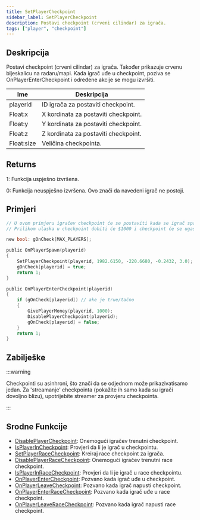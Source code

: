 ```yaml
---
title: SetPlayerCheckpoint
sidebar_label: SetPlayerCheckpoint
description: Postavi checkpoint (crveni cilindar) za igrača.
tags: ["player", "checkpoint"]
---
```


## Deskripcija

Postavi checkpoint (crveni cilindar) za igrača. Također prikazuje crvenu bljeskalicu na radaru/mapi. Kada igrač uđe u checkpoint, poziva se OnPlayerEnterCheckpoint i određene akcije se mogu izvršiti.

| Ime        | Deskripcija                          |
| ---------- | ------------------------------------ |
| playerid   | ID igrača za postaviti checkpoint.   |
| Float:x    | X kordinata za postaviti checkpoint. |
| Float:y    | Y kordinata za postaviti checkpoint. |
| Float:z    | Z kordinata za postaviti checkpoint. |
| Float:size | Veličina checkpointa.                |

## Returns

1: Funkcija uspješno izvršena.

0: Funkcija neuspješno izvršena. Ovo znači da navedeni igrač ne postoji.

## Primjeri

```c
// U ovom primjeru igračev checkpoint će se postaviti kada se igrač spawnuje.
// Prilikom ulaska u checkpoint dobiti će $1000 i checkpoint će se ugasiti.

new bool: gOnCheck[MAX_PLAYERS];

public OnPlayerSpawn(playerid)
{
    SetPlayerCheckpoint(playerid, 1982.6150, -220.6680, -0.2432, 3.0);
    gOnCheck[playerid] = true;
    return 1;
}

public OnPlayerEnterCheckpoint(playerid)
{
    if (gOnCheck[playerid]) // ake je true/tačno
    {
        GivePlayerMoney(playerid, 1000);
        DisablePlayerCheckpoint(playerid);
        gOnCheck[playerid] = false;
    }
    return 1;
}
```

## Zabilješke

:::warning

Checkpointi su asinhroni, što znači da se odjednom može prikazivati ​​samo jedan. Za 'streamanje' checkpointa (pokažite ih samo kada su igrači dovoljno blizu), upotrijebite streamer za provjeru checkpointa.

:::

## Srodne Funkcije

- [DisablePlayerCheckpoint](DisablePlayerCheckpoint): Onemogući igračev trenutni checkpoint.
- [IsPlayerInCheckpoint](IsPlayerInCheckpoint): Provjeri da li je igrač u checkpointu.
- [SetPlayerRaceCheckpoint](SetPlayerRaceCheckpoint): Kreiraj race checkpoint za igrača.
- [DisablePlayerRaceCheckpoint](DisablePlayerRaceCheckpoint): Onemogući igračev trenutni race checkpoint.
- [IsPlayerInRaceCheckpoint](IsPlayerInRaceCheckpoint): Provjeri da li je igrač u race checkpointu.
- [OnPlayerEnterCheckpoint](../callbacks/OnPlayerEnterCheckpoint): Pozvano kada igrač uđe u checkpoint.
- [OnPlayerLeaveCheckpoint](../callbacks/OnPlayerLeaveCheckpoint): Pozvano kada igrač napusti checkpoint.
- [OnPlayerEnterRaceCheckpoint](../callbacks/OnPlayerEnterRaceCheckpoint): Pozvano kada igrač uđe u race checkpoint.
- [OnPlayerLeaveRaceCheckpoint](../callbacks/OnPlayerLeaveRaceCheckpoint): Pozvano kada igrač napusti race checkpoint.
